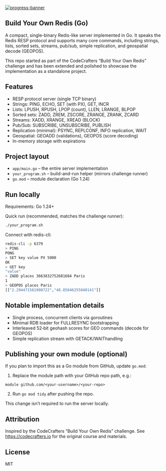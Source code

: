 [![progress-banner](https://backend.codecrafters.io/progress/redis/bd41f805-6048-40ae-b95d-0efead917cb8)](https://app.codecrafters.io/users/codecrafters-bot?r=2qF)
## Build Your Own Redis (Go)

A compact, single-binary Redis-like server implemented in Go. It speaks the Redis RESP protocol and supports many core commands, including strings, lists, sorted sets, streams, pub/sub, simple replication, and geospatial decode (GEOPOS).

This repo started as part of the CodeCrafters “Build Your Own Redis” challenge and has been extended and polished to showcase the implementation as a standalone project.

## Features

- RESP protocol server (single TCP binary)
- Strings: PING, ECHO, SET (with PX), GET, INCR
- Lists: LPUSH, RPUSH, LPOP (count), LLEN, LRANGE, BLPOP
- Sorted sets: ZADD, ZREM, ZSCORE, ZRANGE, ZRANK, ZCARD
- Streams: XADD, XRANGE, XREAD (BLOCK)
- Pub/Sub: SUBSCRIBE, UNSUBSCRIBE, PUBLISH
- Replication (minimal): PSYNC, REPLCONF, INFO replication, WAIT
- Geospatial: GEOADD (validations), GEOPOS (score decoding)
- In-memory storage with expirations

## Project layout

- `app/main.go` – the entire server implementation
- `your_program.sh` – build-and-run helper (mirrors challenge runner)
- `go.mod` – module declaration (Go 1.24)

## Run locally

Requirements: Go 1.24+

Quick run (recommended, matches the challenge runner):

```bash
./your_program.sh
```

Connect with redis-cli:

```bash
redis-cli -p 6379
> PING
PONG
> SET key value PX 5000
OK
> GET key
"value"
> ZADD places 3663832752681684 Paris
1
> GEOPOS places Paris
[["2.294471561908722","48.85846255040141"]]
```

## Notable implementation details

- Single process, concurrent clients via goroutines
- Minimal RDB loader for FULLRESYNC bootstrapping
- Interleaved 52‑bit geohash scores for GEO commands (decode for GEOPOS)
- Simple replication stream with GETACK/WAIThandling

## Publishing your own module (optional)

If you plan to import this as a Go module from GitHub, update `go.mod`:

1) Replace the module path with your GitHub repo path, e.g.:

```
module github.com/<your-username>/<your-repo>
```

2) Run `go mod tidy` after pushing the repo.

This change isn’t required to run the server locally.

## Attribution

Inspired by the CodeCrafters “Build Your Own Redis” challenge. See https://codecrafters.io for the original course and materials.

## License

MIT
